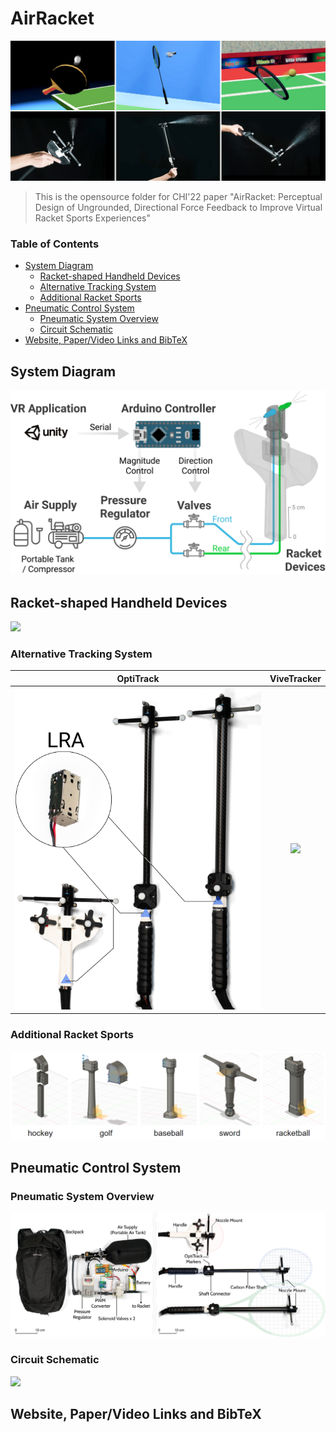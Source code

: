 # AirRacket

![](./Figures/Teaser_Figure_bordered.jpg)

>This is the opensource folder for CHI'22 paper "AirRacket: Perceptual Design of Ungrounded, Directional Force Feedback to Improve Virtual Racket Sports Experiences"

### Table of Contents  
- [System Diagram](#system-diagram)
  - [Racket-shaped Handheld Devices](#racket-shaped-handheld-devices)
  - [Alternative Tracking System](#alternative-tracking-system)
  - [Additional Racket Sports](#additional-racket-sports)
- [Pneumatic Control System](#pneumatic-control-system)
  - [Pneumatic System Overview](#pneumatic-system-overview)
  - [Circuit Schematic](#circuit-schematic)
- [Website, Paper/Video Links and BibTeX](#reference)

<a name="system-diagram"/>

## System Diagram

![](./Figures/SystemArchitecture.jpg)

<a name="racket-shaped-handheld-devices"/>

## Racket-shaped Handheld Devices

![](./Figures/RacketStructurever4.jpg)

<a name="alternative-tracking-system"/>

### Alternative Tracking System

|                    OptiTrack                     |                         ViveTracker                          |
| :----------------------------------------------: | :----------------------------------------------------------: |
| ![](./Figures/LRA.PNG) | ![](./Figures/DeviceswithMarkersver4.jpg) |

<a name="additional-racket-sports"/>

### Additional Racket Sports

<img src="./Figures/AdditionalRacketsDesign.PNG" style="zoom:75%;" />

<a name="pneumatic-control-system"/>

## Pneumatic Control System

<a name="pneumatic-system-overview"/>

### Pneumatic System Overview
![](./Figures/DeviceLayout.png)

<a name="circuit-schematic"/>

### Circuit Schematic
![](./Figures/Circuit.png)

<a name="reference"/>

## Website, Paper/Video Links and BibTeX
